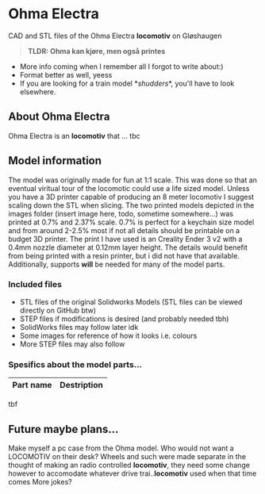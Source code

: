 # Ohma Electra
CAD and STL files of the Ohma Electra **locomotiv** on Gløshaugen

> **TLDR: Ohma kan kjøre, men også printes**

- More info coming when I remember all I forgot to write about:) 
- Format better as well, yeess
- If you are looking for a train model \*_shudders_\*, you'll have to look elsewhere. 

## About Ohma Electra
Ohma Electra is an **locomotiv** that ... tbc

## Model information
The model was originally made for fun at 1:1 scale. This was done so that an eventual viritual tour of the locomotic could use a life sized model. Unless you have a 3D printer capable of producing an 8 meter locomotiv I suggest scaling down the STL when slicing. The two printed models depicted in the images folder (insert image here, todo, sometime somewhere...) was printed at 0.7% and 2.37% scale. 0.7% is perfect for a keychain size model and from around 2-2.5% most if not all details should be printable on a budget 3D printer. The print I have used is an Creality Ender 3 v2 with a 0.4mm nozzle diameter at 0.12mm layer height. The details would benefit from being printed with a resin printer, but i did not have that available. Additionally, supports **will** be needed for many of the model parts.

### Included files
- STL files of the original Solidworks Models (STL files can be viewed directly on GitHub btw)
- STEP files if modifications is desired (and probably needed tbh)
- SolidWorks files may follow later idk
- Some images for reference of how it looks i.e. colours
- More STEP files may also follow

### Spesifics about the model parts...
| Part name | Destription |
|-----------|-------------|
tbf

## Future maybe plans...
Make myself a pc case from the Ohma model. Who would not want a LOCOMOTIV on their desk?
Wheels and such were made separate in the thought of making an radio controlled **locomotiv**, they need some change however to accomodate whatever drive trai..**locomotiv** used when that time comes
More jokes?
